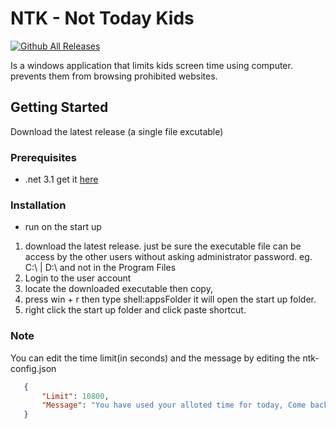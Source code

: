 # NTK - Not Today Kids
[![Github All Releases](https://img.shields.io/github/downloads/MichaelSp/NTK/total.svg)](https://github.com/MichaelSp/NTK/releases)

Is a windows application that limits kids screen time using computer. prevents them from browsing prohibited websites.
## Getting Started
Download the latest release (a single file excutable)
### Prerequisites
* .net 3.1 get it [here](https://dotnet.microsoft.com/download/dotnet/3.1)
### Installation
* run on the start up
1. download the latest release. just be sure the executable file can be access by the other users without asking administrator password. eg. C:\ | D:\ and not in the Program Files
2. Login to the user account
3. locate the downloaded executable then copy, 
4. press win + r then type shell:appsFolder it will open the start up folder.
5. right click the start up folder and click paste shortcut.
### Note
You can edit the time limit(in seconds) and the message by editing the ntk-config.json
```JSON
   {
       "Limit": 10800,
       "Message": "You have used your alloted time for today, Come back tomorrow."
   }
```

